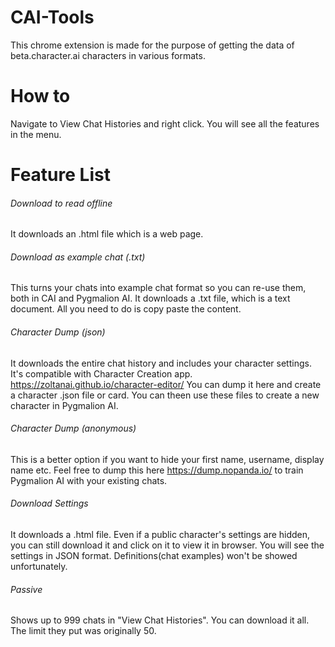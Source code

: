 # CAI-Tools
This chrome extension is made for the purpose of getting the data of beta.character.ai characters in various formats.
# How to
Navigate to View Chat Histories and right click. You will see all the features in the menu.
# Feature List
###### Download to read offline
It downloads an .html file which is a web page.
###### Download as example chat (.txt)
This turns your chats into example chat format so you can re-use them, both in CAI and Pygmalion AI. It downloads a .txt file, which is a text document. All you need to do is copy paste the content.
###### Character Dump (json)
It downloads the entire chat history and includes your character settings. It's compatible with Character Creation app. https://zoltanai.github.io/character-editor/ You can dump it here and create a character .json file or card. You can theen use these files to create a new character in Pygmalion AI.
###### Character Dump (anonymous)
This is a better option if you want to hide your first name, username, display name etc. Feel free to dump this here https://dump.nopanda.io/ to train Pygmalion AI with your existing chats.
###### Download Settings
It downloads a .html file. Even if a public character's settings are hidden, you can still download it and click on it to view it in browser. You will see the settings in JSON format. Definitions(chat examples) won't be showed unfortunately.
###### Passive
Shows up to 999 chats in "View Chat Histories". You can download it all. The limit they put was originally 50.
